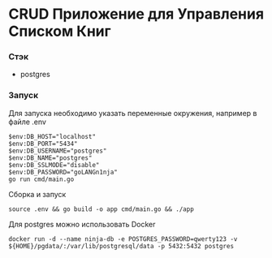 # CRUD Приложение для Управления Списком Книг

### Стэк
- postgres

### Запуск
Для запуска необходимо указать переменные окружения, например в файле .env

```
$env:DB_HOST="localhost"
$env:DB_PORT="5434"
$env:DB_USERNAME="postgres"
$env:DB_NAME="postgres"
$env:DB_SSLMODE="disable"
$env:DB_PASSWORD="goLANGn1nja"
go run cmd/main.go
```

Сборка и запуск
```
source .env && go build -o app cmd/main.go && ./app
```

Для postgres можно использовать Docker

```
docker run -d --name ninja-db -e POSTGRES_PASSWORD=qwerty123 -v ${HOME}/pgdata/:/var/lib/postgresql/data -p 5432:5432 postgres
```
